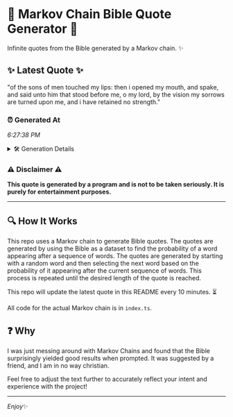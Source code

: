 # 📖 Markov Chain Bible Quote Generator 📖

Infinite quotes from the Bible generated by a Markov chain. ✨

## ✨ Latest Quote ✨
"of the sons of men touched my lips: then i opened my mouth, and spake, and said unto him that stood before me, o my lord, by the vision my sorrows are turned upon me, and i have retained no strength."

### ⏰ Generated At
*6:27:38 PM*

<details>
    <summary>🛠️ Generation Details</summary>
    <p>
        <strong>🌱 Seed:</strong> of<br>
        <strong>🔄 Iterations:</strong> 40<br>
        <strong>📜 Context History:</strong><br>[ of ]: the<br>[ of, the ]: sons<br>[ of, the, sons ]: of<br>[ of, the, sons, of ]: men<br>[ of, the, sons, of, men ]: touched<br>[ of, the, sons, of, men, touched ]: my<br>[ the, sons, of, men, touched, my ]: lips:<br>[ sons, of, men, touched, my, lips: ]: then<br>[ of, men, touched, my, lips:, then ]: i<br>[ men, touched, my, lips:, then, i ]: opened<br>[ touched, my, lips:, then, i, opened ]: my<br>[ my, lips:, then, i, opened, my ]: mouth,<br>[ lips:, then, i, opened, my, mouth, ]: and<br>[ then, i, opened, my, mouth,, and ]: spake,<br>[ i, opened, my, mouth,, and, spake, ]: and<br>[ opened, my, mouth,, and, spake,, and ]: said<br>[ my, mouth,, and, spake,, and, said ]: unto<br>[ mouth,, and, spake,, and, said, unto ]: him<br>[ and, spake,, and, said, unto, him ]: that<br>[ spake,, and, said, unto, him, that ]: stood<br>[ and, said, unto, him, that, stood ]: before<br>[ said, unto, him, that, stood, before ]: me,<br>[ unto, him, that, stood, before, me, ]: o<br>[ him, that, stood, before, me,, o ]: my<br>[ that, stood, before, me,, o, my ]: lord,<br>[ stood, before, me,, o, my, lord, ]: by<br>[ before, me,, o, my, lord,, by ]: the<br>[ me,, o, my, lord,, by, the ]: vision<br>[ o, my, lord,, by, the, vision ]: my<br>[ my, lord,, by, the, vision, my ]: sorrows<br>[ lord,, by, the, vision, my, sorrows ]: are<br>[ by, the, vision, my, sorrows, are ]: turned<br>[ the, vision, my, sorrows, are, turned ]: upon<br>[ vision, my, sorrows, are, turned, upon ]: me,<br>[ my, sorrows, are, turned, upon, me, ]: and<br>[ sorrows, are, turned, upon, me,, and ]: i<br>[ are, turned, upon, me,, and, i ]: have<br>[ turned, upon, me,, and, i, have ]: retained<br>[ upon, me,, and, i, have, retained ]: no<br>[ me,, and, i, have, retained, no ]: strength.<br>
    </p>
</details>

### ⚠️ Disclaimer ⚠️
**This quote is generated by a program and is not to be taken seriously. It is purely for entertainment purposes.**

---

## 🔍 How It Works

This repo uses a Markov chain to generate Bible quotes. The quotes are generated by using the Bible as a dataset to find the probability of a word appearing after a sequence of words. The quotes are generated by starting with a random word and then selecting the next word based on the probability of it appearing after the current sequence of words. This process is repeated until the desired length of the quote is reached.

This repo will update the latest quote in this README every 10 minutes. ⏳

All code for the actual Markov chain is in `index.ts`.

## ❓ Why

I was just messing around with Markov Chains and found that the Bible surprisingly yielded good results when prompted. 
It was suggested by a friend, and I am in no way christian.

Feel free to adjust the text further to accurately reflect your intent and experience with the project!

---

*Enjoy*✨
